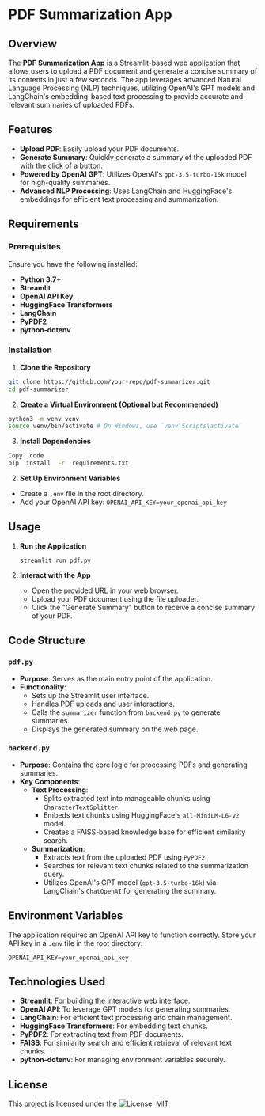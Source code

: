 
# PDF Summarization App

  

## Overview
The **PDF Summarization App** is a Streamlit-based web application that allows users to upload a PDF document and generate a concise summary of its contents in just a few seconds. The app leverages advanced Natural Language Processing (NLP) techniques, utilizing OpenAI's GPT models and LangChain's embedding-based text processing to provide accurate and relevant summaries of uploaded PDFs.

  

## Features
-  **Upload PDF**: Easily upload your PDF documents.
-  **Generate Summary**: Quickly generate a summary of the uploaded PDF with the click of a button.
-  **Powered by OpenAI GPT**: Utilizes OpenAI's `gpt-3.5-turbo-16k` model for high-quality summaries.
-  **Advanced NLP Processing**: Uses LangChain and HuggingFace's embeddings for efficient text processing and summarization.

  

## Requirements
### Prerequisites
Ensure you have the following installed:
-  **Python 3.7+**
-  **Streamlit**
-  **OpenAI API Key**
-  **HuggingFace Transformers**
-  **LangChain**
-  **PyPDF2**
-  **python-dotenv**

  

### Installation

1.  **Clone the Repository**

```bash
git clone https://github.com/your-repo/pdf-summarizer.git
cd pdf-summarizer
```

2.  **Create a Virtual Environment (Optional but Recommended)**

```bash
python3 -m venv venv
source venv/bin/activate # On Windows, use `venv\Scripts\activate`
```
  

3. **Install Dependencies**
```bash
Copy  code
pip  install  -r  requirements.txt
```

2.  **Set Up Environment Variables**
- Create a `.env` file in the root directory.
- Add your OpenAI API key:
 `OPENAI_API_KEY=your_openai_api_key`



## Usage

1.  **Run the Application**

    `streamlit run pdf.py` 
    
2.  **Interact with the App**
    - Open the provided URL in your web browser.
    - Upload your PDF document using the file uploader.
    - Click the "Generate Summary" button to receive a concise summary of your PDF.

## Code Structure

### `pdf.py`
-   **Purpose**: Serves as the main entry point of the application.
-   **Functionality**:
    -   Sets up the Streamlit user interface.
    -   Handles PDF uploads and user interactions.
    -   Calls the `summarizer` function from `backend.py` to generate summaries.
    -   Displays the generated summary on the web page.

### `backend.py`
-   **Purpose**: Contains the core logic for processing PDFs and generating summaries.
-   **Key Components**:
    -   **Text Processing**:
        -   Splits extracted text into manageable chunks using `CharacterTextSplitter`.
        -   Embeds text chunks using HuggingFace's `all-MiniLM-L6-v2` model.
        -   Creates a FAISS-based knowledge base for efficient similarity search.
    -   **Summarization**:
        -   Extracts text from the uploaded PDF using `PyPDF2`.
        -   Searches for relevant text chunks related to the summarization query.
        -   Utilizes OpenAI's GPT model (`gpt-3.5-turbo-16k`) via LangChain's `ChatOpenAI` for generating the summary.


## Environment Variables

The application requires an OpenAI API key to function correctly. Store your API key in a `.env` file in the root directory:

`OPENAI_API_KEY=your_openai_api_key` 

## Technologies Used

-   **Streamlit**: For building the interactive web interface.
-   **OpenAI API**: To leverage GPT models for generating summaries.
-   **LangChain**: For efficient text processing and chain management.
-   **HuggingFace Transformers**: For embedding text chunks.
-   **PyPDF2**: For extracting text from PDF documents.
-   **FAISS**: For similarity search and efficient retrieval of relevant text chunks.
-   **python-dotenv**: For managing environment variables securely.

## License

This project is licensed under the [![License: MIT](https://img.shields.io/badge/License-MIT-yellow.svg)](https://opensource.org/licenses/MIT)



